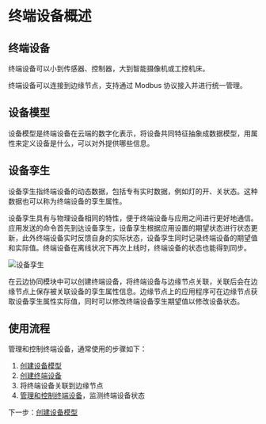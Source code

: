 # 终端设备概述

## 终端设备

终端设备可以小到传感器、控制器，大到智能摄像机或工控机床。

终端设备可以连接到边缘节点，支持通过 Modbus 协议接入并进行统一管理。

## 设备模型

设备模型是终端设备在云端的数字化表示，将设备共同特征抽象成数据模型，用属性来定义设备是什么，可以对外提供哪些信息。

## 设备孪生

设备孪生指终端设备的动态数据，包括专有实时数据，例如灯的开、关状态。这种数据也可以称为终端设备的孪生属性。

设备孪生具有与物理设备相同的特性，便于终端设备与应用之间进行更好地通信。应用发送的命令首先到达设备孪生，设备孪生根据应用设置的期望状态进行状态更新，此外终端设备实时反馈自身的实际状态，设备孪生同时记录终端设备的期望值和实际值。终端设备在离线状况下再次上线时，终端设备的状态也能得到同步。

![设备孪生](https://docs.daocloud.io/daocloud-docs-images/docs/zh/docs/kant/images/device-index-01.png)

在云边协同模块中可以创建终端设备，将终端设备与边缘节点关联，关联后会在边缘节点上保存被关联设备的孪生属性信息。边缘节点上的应用程序可在边缘节点获取设备孪生属性实际值，同时可以修改终端设备孪生期望值以修改设备状态。

## 使用流程

管理和控制终端设备，通常使用的步骤如下：

1. [创建设备模型](./create-device-model.md)
2. [创建终端设备](./create-device.md)
3. 将终端设备关联到边缘节点
4. [管理和控制终端设备](./manage-device.md)，监测终端设备状态

下一步：[创建设备模型](./create-device-model.md)
